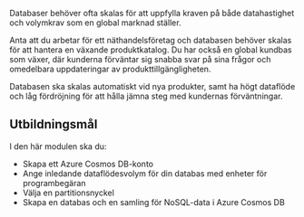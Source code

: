 Databaser behöver ofta skalas för att uppfylla kraven på både datahastighet och volymkrav som en global marknad ställer.

Anta att du arbetar för ett näthandelsföretag och databasen behöver skalas för att hantera en växande produktkatalog. Du har också en global kundbas som växer, där kunderna förväntar sig snabba svar på sina frågor och omedelbara uppdateringar av produkttillgängligheten.

Databasen ska skalas automatiskt vid nya produkter, samt ha högt dataflöde och låg fördröjning för att hålla jämna steg med kundernas förväntningar.

## <a name="learning-objectives"></a>Utbildningsmål

I den här modulen ska du:

- Skapa ett Azure Cosmos DB-konto
- Ange inledande dataflödesvolym för din databas med enheter för programbegäran
- Välja en partitionsnyckel
- Skapa en databas och en samling för NoSQL-data i Azure Cosmos DB